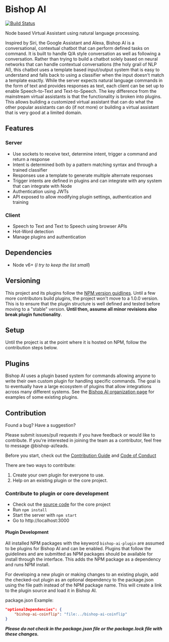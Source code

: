 # Bishop AI

[![Build Status](https://travis-ci.org/bishop-ai/bishop-ai.svg?branch=master)](https://travis-ci.org/bishop-ai/bishop-ai)

Node based Virtual Assistant using natural language processing.

Inspired by Siri, the Google Assistant and Alexa, Bishop AI is a conversational, contextual chatbot that can perform defined tasks on command. It is built to handle Q/A style conversation as well as following a conversation. Rather than trying to build a chatbot solely based on neural networks that can handle contextual conversations (the holy grail of NLP AI), this chatbot uses a template based input/output system that is easy to understand and falls back to using a classifier when the input doesn't match a template exactly. While the server expects natural language commands in the form of text and provides responses as text, each client can be set up to enable Speech-to-Text and Text-to-Speech. The key difference from the mainstream virtual assistants is that the functionality is broken into plugins. This allows building a customized virtual assistant that can do what the other popular assistants can do (if not more) or building a virtual assistant that is very good at a limited domain.

## Features

### Server

- Use sockets to receive text, determine intent, trigger a command and return a response
- Intent is determined both by a pattern matching syntax and through a trained classifier
- Responses use a template to generate multiple alternate responses
- Trigger intents are defined in plugins and can integrate with any system that can integrate with Node
- Authentication using JWTs
- API exposed to allow modifying plugin settings, authentication and training

### Client

- Speech to Text and Text to Speech using browser APIs
- Hot-Word detection
- Manage plugins and authentication

## Dependencies

- Node v6+ (_I try to keep the list small_)

## Versioning

This project and its plugins follow the [NPM version guidlines](https://docs.npmjs.com/getting-started/semantic-versioning). Until a few more contributors build plugins, the project won't move to a 1.0.0 version. This is to ensure that the plugin structure is well defined and tested before moving to a "stable" version. **Until then, assume all minor revisions also break plugin functionality**.

## Setup

Until the project is at the point where it is hosted on NPM, follow the contribution steps below.

## Plugins

Bishop AI uses a plugin based system for commands allowing anyone to write their own custom plugin for handling specific commands. The goal is to eventually have a large ecosystem of plugins that allow integrations across many different systems. See the [Bishop AI organization page](https://github.com/bishop-ai) for examples of some existing plugins.

## Contribution

Found a bug? Have a suggestion?

Please submit issues/pull requests if you have feedback or would like to contribute. If you're interested in joining the team as a contributor, feel free to message @bishop-ai/leads.

Before you start, check out the [Contribution Guide](https://github.com/bishop-ai/bishop-ai/blob/master/docs/CONTRIBUTING.md) and [Code of Conduct](https://github.com/bishop-ai/bishop-ai/blob/master/docs/CODE_OF_CONDUCT.md)

There are two ways to contribute: 

1. Create your own plugin for everyone to use. 
2. Help on an existing plugin or the core project.

### Contribute to plugin or core development

- Check out the [source code](https://github.com/bishop-ai/bishop-ai) for the core project
- Run `npm install`
- Start the server with `npm start`
- Go to http://localhost:3000

#### Plugin Development

All installed NPM packages with the keyword `bishop-ai-plugin` are assumed to be plugins for Bishop AI and can be enabled. 
Plugins that follow the guidelines and are submitted as NPM packages should be available for install through the interface. This adds the NPM package as a dependency and runs NPM install. 

For developing a new plugin or making changes to an existing plugin, add the checked-out plugin as an optional dependency to the package.json using the file path instead of the NPM package name. This will create a link to the plugin source and load it in Bishop AI.

package.json Example:
```json
"optionalDependencies": {
    "bishop-ai-coinflip": "file:../bishop-ai-coinflip"
}
```

**_Please do not check in the package.json file or the package.lock file with these changes._**
